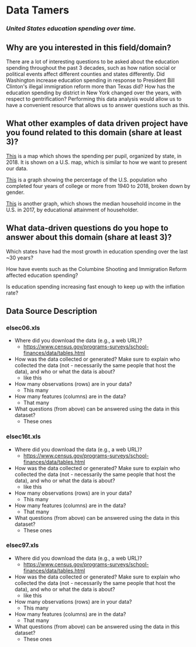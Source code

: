 # **Data Tamers**
### _United States education spending over time._
## Why are you interested in this field/domain?
There are a lot of interesting questions to be asked about the education spending
throughout the past 3 decades, such as how nation social or political events
affect different counties and states differently. Did Washington increase
education spending in response to President Bill Clinton's illegal immigration
reform more than Texas did? How has the education spending by district in New
York changed over the years, with respect to gentrification? Performing this
data analysis would allow us to have a convenient resource that allows us to
answer questions such as this.

## What other examples of data driven project have you found related to this domain (share at least 3)?

[This](https://www.edweek.org/ew/collections/quality-counts-2018-state-finance/map-per-pupil-spending-state-by-state.html) is a map which shows the spending per pupil, organized by state, in 2018. It
is shown on a U.S. map, which is similar to how we want to present our data.

[This](https://www.statista.com/statistics/184272/educational-attainment-of-college-diploma-or-higher-by-gender/) is a graph showing the percentage of the U.S. population who completed four years of college or more from 1940 to 2018, broken down by gender.

[This](https://www.statista.com/statistics/233301/median-household-income-in-the-united-states-by-education/) is another graph, which shows the median household income in the U.S. in 2017, by educational attainment of householder.


## What data-driven questions do you hope to answer about this domain (share at least 3)?
Which states have had the most growth in education spending over the last ~30 years?

How have events such as the Columbine Shooting and Immigration Reform affected
education spending?

Is education spending increasing fast enough to keep up with the inflation rate?

## Data Source Description
### elsec06.xls
- Where did you download the data (e.g., a web URL)?
  - https://www.census.gov/programs-surveys/school-finances/data/tables.html
- How was the data collected or generated? Make sure to explain who collected the data (not - necessarily the same people that host the data), and who or what the data is about?
  - like this
- How many observations (rows) are in your data?
  - This many
- How many features (columns) are in the data?
  - That many
- What questions (from above) can be answered using the data in this dataset?
  - These ones

### elsec16t.xls
- Where did you download the data (e.g., a web URL)?
  - https://www.census.gov/programs-surveys/school-finances/data/tables.html
- How was the data collected or generated? Make sure to explain who collected the data (not - necessarily the same people that host the data), and who or what the data is about?
  - like this
- How many observations (rows) are in your data?
  - This many
- How many features (columns) are in the data?
  - That many
- What questions (from above) can be answered using the data in this dataset?
  - These ones

### elsec97.xls
- Where did you download the data (e.g., a web URL)?
  - https://www.census.gov/programs-surveys/school-finances/data/tables.html
- How was the data collected or generated? Make sure to explain who collected the data (not - necessarily the same people that host the data), and who or what the data is about?
  - like this
- How many observations (rows) are in your data?
  - This many
- How many features (columns) are in the data?
  - That many
- What questions (from above) can be answered using the data in this dataset?
  - These ones
